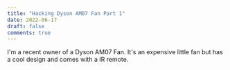 ```yaml
---
title: "Hacking Dyson AM07 Fan Part 1"
date: 2022-06-17
draft: false
comments: true
---
```

I'm a recent owner of a Dyson AM07 Fan. It's an expensive little fan but has a cool design and comes with a IR remote.

### 